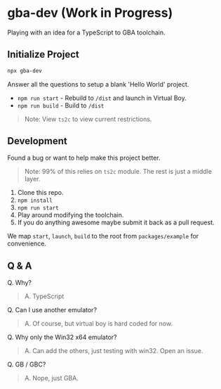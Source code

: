 # gba-dev (Work in Progress)

Playing with an idea for a TypeScript to GBA toolchain.

## Initialize Project

```bash
npx gba-dev
```

Answer all the questions to setup a blank 'Hello World' project.

- `npm run start` - Rebuild to `/dist` and launch in Virtual Boy.
- `npm run build` - Build to `/dist`

> Note: View `ts2c` to view current restrictions.

## Development

Found a bug or want to help make this project better.

> Note: 99% of this relies on `ts2c` module. The rest is just a middle layer.

1. Clone this repo.
2. `npm install`
3. `npm run start`
4. Play around modifying the toolchain.
5. If you do anything awesome maybe submit it back as a pull request.

We map `start`, `launch`, `build` to the root from `packages/example` for convenience.

## Q & A

Q. Why?
> A. TypeScript

Q. Can I use another emulator?
> A. Of course, but virtual boy is hard coded for now.

Q. Why only the Win32 x64 emulator?
> A. Can add the others, just testing with win32. Open an issue.

Q. GB / GBC?
> A. Nope, just GBA.